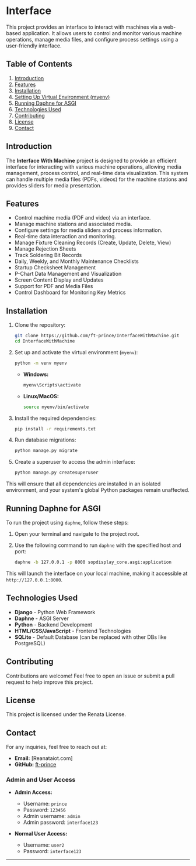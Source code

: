 
# Interface 

This project provides an interface to interact with machines via a web-based application. It allows users to control and monitor various machine operations, manage media files, and configure process settings using a user-friendly interface.

## Table of Contents

1. [Introduction](#introduction)
2. [Features](#features)
3. [Installation](#installation)
4. [Setting Up Virtual Environment (myenv)](#setting-up-virtual-environment-myenv)
5. [Running Daphne for ASGI](#running-daphne-for-asgi)
6. [Technologies Used](#technologies-used)
7. [Contributing](#contributing)
8. [License](#license)
9. [Contact](#contact)

## Introduction

The **Interface With Machine** project is designed to provide an efficient interface for interacting with various machine operations, allowing media management, process control, and real-time data visualization. This system can handle multiple media files (PDFs, videos) for the machine stations and provides sliders for media presentation.

## Features

- Control machine media (PDF and video) via an interface.
- Manage machine stations and associated media.
- Configure settings for media sliders and process information.
- Real-time data interaction and monitoring.
- Manage Fixture Cleaning Records (Create, Update, Delete, View)
- Manage Rejection Sheets
- Track Soldering Bit Records
- Daily, Weekly, and Monthly Maintenance Checklists
- Startup Checksheet Management
- P-Chart Data Management and Visualization
- Screen Content Display and Updates
- Support for PDF and Media Files
- Control Dashboard for Monitoring Key Metrics

## Installation

1. Clone the repository:
   ```bash
   git clone https://github.com/ft-prince/InterfaceWithMachine.git
   cd InterfaceWithMachine
   ```

2. Set up and activate the virtual environment (`myenv`):

   ```bash
   python -m venv myenv
   ```

   - **Windows:**
     ```bash
     myenv\Scripts\activate
     ```

   - **Linux/MacOS:**
     ```bash
     source myenv/bin/activate
     ```

3. Install the required dependencies:
   ```bash
   pip install -r requirements.txt
   ```

4. Run database migrations:
   ```bash
   python manage.py migrate
   ```

5. Create a superuser to access the admin interface:
   ```bash
   python manage.py createsuperuser
   ```


This will ensure that all dependencies are installed in an isolated environment, and your system's global Python packages remain unaffected.

## Running Daphne for ASGI

To run the project using `daphne`, follow these steps:

1. Open your terminal and navigate to the project root.

2. Use the following command to run `daphne` with the specified host and port:

   ```bash
   daphne -b 127.0.0.1 -p 8000 sopdisplay_core.asgi:application
   ```

This will launch the interface on your local machine, making it accessible at `http://127.0.0.1:8000`.

## Technologies Used

- **Django** - Python Web Framework
- **Daphne** - ASGI Server
- **Python** - Backend Development
- **HTML/CSS/JavaScript** - Frontend Technologies
- **SQLite** - Default Database (can be replaced with other DBs like PostgreSQL)

## Contributing

Contributions are welcome! Feel free to open an issue or submit a pull request to help improve this project.

## License

This project is licensed under the Renata License.

## Contact

For any inquiries, feel free to reach out at:

- **Email:** [Reanataiot.com]
- **GitHub:** [ft-prince](https://github.com/ft-prince)

### Admin and User Access

- **Admin Access:**
  - Username: `prince`
  - Password: `123456`
  - Admin username: `admin`
  - Admin password: `interface123`

- **Normal User Access:**
  - Username: `user2`
  - Password: `interface123`

---

